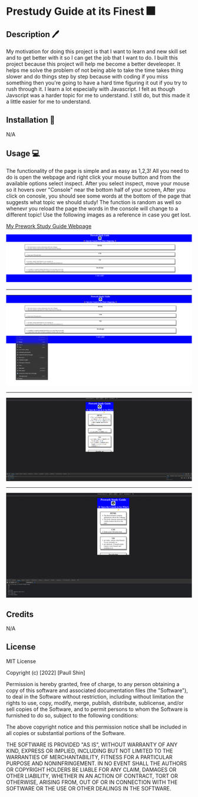 # Prestudy Guide at its Finest 🎆

## Description 🖊️

My motivation for doing this project is that I want to learn and new skill set and to get better with it so I can get the job that I want to do. I built this project because this project will help me become a better develeoper. It helps me solve the problem of not being able to take the time takes thing slower and do things step by step because with coding if you miss something then you're going to have a hard time figuring it out if you try to rush through it. I learn a lot especially with Javascript. I felt as though Javscript was a harder topic for me to understand. I still do, but this made it a little easier for me to understand.

## Installation 🔧

N/A


## Usage 💻

The functionality of the page is simple and as easy as 1,2,3! All you need to do is open the webpage and right click your mouse button and from the available options select inspect. After you select inspect, move your mouse so it hovers over "Console" near the bottom half of your screen, After you click on conosle, you should see some words at the bottom of the page that suggests what topic we should study! The function is random as well so whenevr you reload the page the words in the console will change to a different topic! Use the following images as a reference in case you get lost. 

[My Prework Study Guide Webpage](https://paullsshin.github.io/prework-study-guide/)

![screenshots](./assets/images/Screenshot%202022-10-30%2020.33.35.png) 

<hr>

![screenshots](./assets/images/Screenshot%202022-10-30%2020.33.52.png) 

<hr>

![screenshots](./assets/images/Screenshot%202022-10-30%2020.33.59.png) 

<hr>

![screenshots](./assets/images/Screenshot%202022-10-30%2020.34.05.png) 



## Credits

N/A

## License

MIT License

Copyright (c) [2022] [Paull Shin]

Permission is hereby granted, free of charge, to any person obtaining a copy
of this software and associated documentation files (the "Software"), to deal
in the Software without restriction, including without limitation the rights
to use, copy, modify, merge, publish, distribute, sublicense, and/or sell
copies of the Software, and to permit persons to whom the Software is
furnished to do so, subject to the following conditions:

The above copyright notice and this permission notice shall be included in all
copies or substantial portions of the Software.

THE SOFTWARE IS PROVIDED "AS IS", WITHOUT WARRANTY OF ANY KIND, EXPRESS OR
IMPLIED, INCLUDING BUT NOT LIMITED TO THE WARRANTIES OF MERCHANTABILITY,
FITNESS FOR A PARTICULAR PURPOSE AND NONINFRINGEMENT. IN NO EVENT SHALL THE
AUTHORS OR COPYRIGHT HOLDERS BE LIABLE FOR ANY CLAIM, DAMAGES OR OTHER
LIABILITY, WHETHER IN AN ACTION OF CONTRACT, TORT OR OTHERWISE, ARISING FROM,
OUT OF OR IN CONNECTION WITH THE SOFTWARE OR THE USE OR OTHER DEALINGS IN THE
SOFTWARE.

